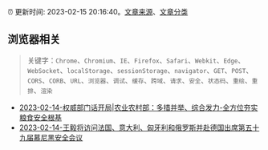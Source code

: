 :alarm_clock: 更新时间: 2023-02-15 20:16:40。[文章来源](/README.md)、[文章分类](/TAGS.md)

## 浏览器相关


> 关键字：`Chrome`、`Chromium`、`IE`、`Firefox`、`Safari`、`Webkit`、`Edge`、`WebSocket`、`localStorage`、`sessionStorage`、`navigator`、`GET`、`POST`、`CORS`、`CORB`、`URL`、`浏览器`、`调试`、`缓存`、`跨域`、`请求`、`安全`、`状态码`、`重绘`、`重排`、`渲染`



- [2023-02-14-权威部门话开局|农业农村部：多措并举、综合发力-全方位夯实粮食安全根基](http://finance.people.com.cn/n1/2023/0214/c1004-32623428.html) 
- [2023-02-14-王毅将访问法国、意大利、匈牙利和俄罗斯并赴德国出席第五十九届慕尼黑安全会议](http://world.people.com.cn/n1/2023/0214/c1002-32623000.html) 
